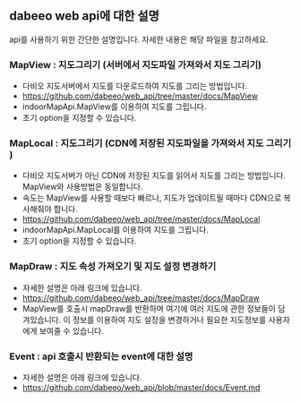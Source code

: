 ## dabeeo web api에 대한 설명
api를 사용하기 위한 간단한 설명입니다. 자세한 내용은 해당 파일을 참고하세요. 

### MapView : 지도그리기 (서버에서 지도파일 가져와서 지도 그리기)
- 다비오 지도서버에서 지도를 다운로드하여 지도를 그리는 방법입니다. 
- https://github.com/dabeeo/web_api/tree/master/docs/MapView
- indoorMapApi.MapView를 이용하여 지도를 그립니다. 
- 초기 option을 지정할 수 있습니다. 

### MapLocal : 지도그리기 (CDN에 저장된 지도파일을 가져와서 지도 그리기 )
- 다비오 지도서버가 아닌 CDN에 저장된 지도를 읽어서 지도를 그리는 방법입니다. MapView와 사용방법은 동일합니다.
- 속도는 MapView를 사용할 때보다 빠르나, 지도가 업데이트될 때마다 CDN으로 복사해줘야 합니다. 
- https://github.com/dabeeo/web_api/tree/master/docs/MapLocal
- indoorMapApi.MapLocal를 이용하여 지도를 그립니다. 
- 초기 option을 지정할 수 있습니다. 

### MapDraw : 지도 속성 가져오기 및 지도 설정 변경하기
- 자세한 설명은 아래 링크에 있습니다. 
- https://github.com/dabeeo/web_api/tree/master/docs/MapDraw
- MapView를 호출시 mapDraw를 반환하며 여기에 여러 지도에 관한 정보들이 담겨있습니다. 이 정보를 이용하여 지도 설정을 변경하거나 필요한 지도정보를 사용자에게 보여줄 수 있습니다.    

### Event : api 호출시 반환되는 event에 대한 설명
- 자세한 설명은 아래 링크에 있습니다. 
- https://github.com/dabeeo/web_api/blob/master/docs/Event.md

